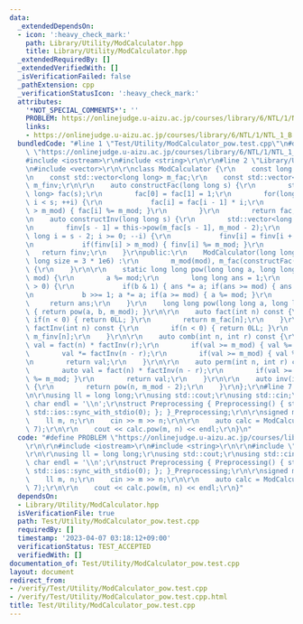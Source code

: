 ```yaml
---
data:
  _extendedDependsOn:
  - icon: ':heavy_check_mark:'
    path: Library/Utility/ModCalculator.hpp
    title: Library/Utility/ModCalculator.hpp
  _extendedRequiredBy: []
  _extendedVerifiedWith: []
  _isVerificationFailed: false
  _pathExtension: cpp
  _verificationStatusIcon: ':heavy_check_mark:'
  attributes:
    '*NOT_SPECIAL_COMMENTS*': ''
    PROBLEM: https://onlinejudge.u-aizu.ac.jp/courses/library/6/NTL/1/NTL_1_B
    links:
    - https://onlinejudge.u-aizu.ac.jp/courses/library/6/NTL/1/NTL_1_B
  bundledCode: "#line 1 \"Test/Utility/ModCalculator_pow.test.cpp\"\n#define PROBLEM\
    \ \"https://onlinejudge.u-aizu.ac.jp/courses/library/6/NTL/1/NTL_1_B\"\r\n\r\n\
    #include <iostream>\r\n#include <string>\r\n\r\n#line 2 \"Library/Utility/ModCalculator.hpp\"\
    \n#include <vector>\r\n\r\nclass ModCalculator {\r\n    const long long m_mod;\r\
    \n    const std::vector<long long> m_fac;\r\n    const std::vector<long long>\
    \ m_finv;\r\n\r\n    auto constructFac(long long s) {\r\n        std::vector<long\
    \ long> fac(s);\r\n        fac[0] = fac[1] = 1;\r\n        for(long long i = 2;\
    \ i < s; ++i) {\r\n            fac[i] = fac[i - 1] * i;\r\n            if(fac[i]\
    \ > m_mod) { fac[i] %= m_mod; }\r\n        }\r\n        return fac;\r\n    }\r\
    \n    auto constructInv(long long s) {\r\n        std::vector<long long> finv(s);\r\
    \n        finv[s - 1] = this->pow(m_fac[s - 1], m_mod - 2);\r\n        for(long\
    \ long i = s - 2; i >= 0; --i) {\r\n            finv[i] = finv[i + 1] * (i + 1);\r\
    \n            if(finv[i] > m_mod) { finv[i] %= m_mod; }\r\n        }\r\n     \
    \   return finv;\r\n    }\r\npublic:\r\n    ModCalculator(long long mod, long\
    \ long size = 3 * 1e6) :\r\n        m_mod(mod), m_fac(constructFac(size)), m_finv(constructInv(size))\
    \ {\r\n    }\r\n\r\n    static long long pow(long long a, long long b, long long\
    \ mod) {\r\n        a %= mod;\r\n        long long ans = 1;\r\n        while(b\
    \ > 0) {\r\n            if(b & 1) { ans *= a; if(ans >= mod) { ans %= mod; } }\r\
    \n            b >>= 1; a *= a; if(a >= mod) { a %= mod; }\r\n        }\r\n   \
    \     return ans;\r\n    }\r\n    long long pow(long long a, long long b) const\
    \ { return pow(a, b, m_mod); }\r\n\r\n    auto fact(int n) const {\r\n       \
    \ if(n < 0) { return 0LL; }\r\n        return m_fac[n];\r\n    }\r\n\r\n    auto\
    \ factInv(int n) const {\r\n        if(n < 0) { return 0LL; }\r\n        return\
    \ m_finv[n];\r\n    }\r\n\r\n    auto comb(int n, int r) const {\r\n        auto\
    \ val = fact(n) * factInv(r);\r\n        if(val >= m_mod) { val %= m_mod; }\r\n\
    \        val *= factInv(n - r);\r\n        if(val >= m_mod) { val %= m_mod; }\r\
    \n        return val;\r\n    }\r\n\r\n    auto perm(int n, int r) const {\r\n\
    \        auto val = fact(n) * factInv(n - r);\r\n        if(val >= m_mod) { val\
    \ %= m_mod; }\r\n        return val;\r\n    }\r\n\r\n    auto inv(int n) const\
    \ {\r\n        return pow(n, m_mod - 2);\r\n    }\r\n};\r\n#line 7 \"Test/Utility/ModCalculator_pow.test.cpp\"\
    \n\r\nusing ll = long long;\r\nusing std::cout;\r\nusing std::cin;\r\nconstexpr\
    \ char endl = '\\n';\r\nstruct Preprocessing { Preprocessing() { std::cin.tie(0);\
    \ std::ios::sync_with_stdio(0); }; }_Preprocessing;\r\n\r\nsigned main() {\r\n\
    \    ll m, n;\r\n    cin >> m >> n;\r\n\r\n    auto calc = ModCalculator(1e9 +\
    \ 7);\r\n\r\n    cout << calc.pow(m, n) << endl;\r\n}\n"
  code: "#define PROBLEM \"https://onlinejudge.u-aizu.ac.jp/courses/library/6/NTL/1/NTL_1_B\"\
    \r\n\r\n#include <iostream>\r\n#include <string>\r\n\r\n#include \"./../../Library/Utility/ModCalculator.hpp\"\
    \r\n\r\nusing ll = long long;\r\nusing std::cout;\r\nusing std::cin;\r\nconstexpr\
    \ char endl = '\\n';\r\nstruct Preprocessing { Preprocessing() { std::cin.tie(0);\
    \ std::ios::sync_with_stdio(0); }; }_Preprocessing;\r\n\r\nsigned main() {\r\n\
    \    ll m, n;\r\n    cin >> m >> n;\r\n\r\n    auto calc = ModCalculator(1e9 +\
    \ 7);\r\n\r\n    cout << calc.pow(m, n) << endl;\r\n}"
  dependsOn:
  - Library/Utility/ModCalculator.hpp
  isVerificationFile: true
  path: Test/Utility/ModCalculator_pow.test.cpp
  requiredBy: []
  timestamp: '2023-04-07 03:18:12+09:00'
  verificationStatus: TEST_ACCEPTED
  verifiedWith: []
documentation_of: Test/Utility/ModCalculator_pow.test.cpp
layout: document
redirect_from:
- /verify/Test/Utility/ModCalculator_pow.test.cpp
- /verify/Test/Utility/ModCalculator_pow.test.cpp.html
title: Test/Utility/ModCalculator_pow.test.cpp
---
```

